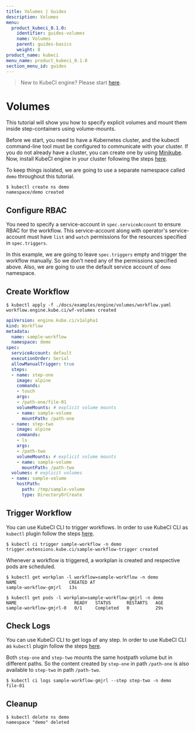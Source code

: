 ```yaml
---
title: Volumes | Guides
description: Volumes
menu:
  product_kubeci_0.1.0:
    identifier: guides-volumes
    name: Volumes
    parent: guides-basics
    weight: 8
product_name: kubeci
menu_name: product_kubeci_0.1.0
section_menu_id: guides
---
```


> New to KubeCI engine? Please start [here](/docs/concepts/README.md).

# Volumes

This tutorial will show you how to specify explicit volumes and mount them inside step-containers using volume-mounts.

Before we start, you need to have a Kubernetes cluster, and the kubectl command-line tool must be configured to communicate with your cluster. If you do not already have a cluster, you can create one by using [Minikube](https://github.com/kubernetes/minikube). Now, install KubeCI engine in your cluster following the steps [here](/docs/setup/engine/install.md).

To keep things isolated, we are going to use a separate namespace called `demo` throughout this tutorial.

```console
$ kubectl create ns demo
namespace/demo created
```

## Configure RBAC

You need to specify a service-account in `spec.serviceAccount` to ensure RBAC for the workflow. This service-account along with operator's service-account must have `list` and `watch` permissions for the resources specified in `spec.triggers`.

In this example, we are going to leave `spec.triggers` empty and trigger the workflow manually. So we don't need any of the permissions specified above. Also, we are going to use the default service account of `demo` namespace.

## Create Workflow

```console
$ kubectl apply -f ./docs/examples/engine/volumes/workflow.yaml
workflow.engine.kube.ci/wf-volumes created
```

```yaml
apiVersion: engine.kube.ci/v1alpha1
kind: Workflow
metadata:
  name: sample-workflow
  namespace: demo
spec:
  serviceAccount: default
  executionOrder: Serial
  allowManualTrigger: true
  steps:
  - name: step-one
    image: alpine
    commands:
    - touch
    args:
    - /path-one/file-01
    volumeMounts: # explicit volume mounts
    - name: sample-volume
      mountPath: /path-one
  - name: step-two
    image: alpine
    commands:
    - ls
    args:
    - /path-two
    volumeMounts: # explicit volume mounts
    - name: sample-volume
      mountPath: /path-two
  volumes: # explicit volumes
  - name: sample-volume
    hostPath:
      path: /tmp/sample-volume
      type: DirectoryOrCreate
```

## Trigger Workflow

You can use KubeCI CLI to trigger workflows. In order to use KubeCI CLI as `kubectl` plugin follow the steps [here](/docs/setup/cli/install.md).

```console
$ kubectl ci trigger sample-workflow -n demo
trigger.extensions.kube.ci/sample-workflow-trigger created
```

Whenever a workflow is triggered, a workplan is created and respective pods are scheduled.

```console
$ kubectl get workplan -l workflow=sample-workflow -n demo
NAME                    CREATED AT
sample-workflow-gmjrl   13s
```

```console
$ kubectl get pods -l workplan=sample-workflow-gmjrl -n demo
NAME                      READY   STATUS      RESTARTS   AGE
sample-workflow-gmjrl-0   0/1     Completed   0          29s
```

## Check Logs

You can use KubeCI CLI to get logs of any step. In order to use KubeCI CLI as `kubectl` plugin follow the steps [here](/docs/setup/cli/install.md).

Both `step-one` and `step-two` mounts the same hostpath volume but in different paths. So the content created by `step-one` in path `/path-one` is also available to `step-two` in path `/path-two`.

```console
$ kubectl ci logs sample-workflow-gmjrl --step step-two -n demo
file-01
```

## Cleanup

```console
$ kubectl delete ns demo
namespace "demo" deleted
```

